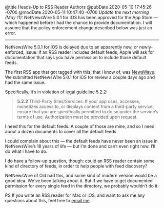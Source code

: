 @title Heads-Up to RSS Reader Authors
@pubDate 2020-05-10 17:45:26 -0700
@modDate 2020-05-11 10:47:40 -0700
<i>Update the next morning (May 11):</i> NetNewsWire 5.0.1 for iOS has been approved for the App Store — which happened before I had the chance to provide documentation. I will assume that the policy enforcement change described below was just an error.

---

NetNewsWire 5.0.1 for iOS is delayed due to an apparently new, or newly-enforced, issue: if an RSS reader includes default feeds, Apple will ask for documentation that says you have permission to include those default feeds.

The first RSS app that got tagged with this, that I know of, was [NewsWave](https://newswaveapp.com/). We submitted NetNewsWire 5.0.1 for iOS for review a couple days ago and had the same issue.

Specifically, it’s in violation of [legal guideline 5.2.2](https://developer.apple.com/app-store/review/guidelines/#legal):

> **5.2.2** Third-Party Sites/Services: If your app uses, accesses, monetizes access to, or displays content from a third-party service, ensure that you are specifically permitted to do so under the service’s terms of use. Authorization must be provided upon request.

I need this for the default feeds. A couple of those are mine, and so I need about a dozen documents to cover all the default feeds.

I could complain about this — the default feeds have never been an issue in NetNewsWire’s 18 years of life — but I’m done and can’t even right now. I’ll do what I have to do.

I do have a follow-up question, though: could an RSS reader contain some kind of directory of feeds, in order to help people with feed discovery?

NetNewsWire of Old had this, and some kind of modern version would be a good idea. We’ve been talking about it. But if we have to get documented permission for every single feed in the directory, we probably wouldn’t do it.

PS If you write an RSS reader for Mac or iOS, and want to ask me any questions about this, feel free to <a href="mailto:brent@ranchero.com">email me</a>.
